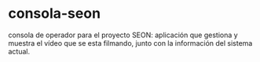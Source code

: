 # consola-seon
consola de operador para el proyecto SEON: aplicación que gestiona y muestra el vídeo que se esta filmando, junto con la información del sistema actual.
